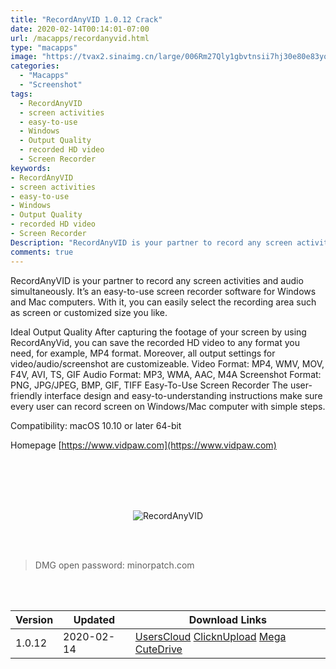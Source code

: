 ```yaml
---
title: "RecordAnyVID 1.0.12 Crack"
date: 2020-02-14T00:14:01-07:00
url: /macapps/recordanyvid.html
type: "macapps"
image: "https://tvax2.sinaimg.cn/large/006Rm27Qly1gbvtnsii7hj30e80e83yo.jpg"
categories:
  - "Macapps"
  - "Screenshot"
tags:
  - RecordAnyVID
  - screen activities
  - easy-to-use
  - Windows
  - Output Quality
  - recorded HD video
  - Screen Recorder
keywords:
- RecordAnyVID
- screen activities
- easy-to-use
- Windows
- Output Quality
- recorded HD video
- Screen Recorder
Description: "RecordAnyVID is your partner to record any screen activities and audio simultaneously. It’s an easy-to-use screen recorder software for Windows and Mac computers. With it, you can easily select the recording area such as screen or customized size you like."
comments: true
---
```


RecordAnyVID is your partner to record any screen activities and audio simultaneously. It’s an easy-to-use screen recorder software for Windows and Mac computers. With it, you can easily select the recording area such as screen or customized size you like.

Ideal Output Quality After capturing the footage of your screen by using RecordAnyVid, you can save the recorded HD video to any format you need, for example, MP4 format. Moreover, all output settings for video/audio/screenshot are customizeable. Video Format: MP4, WMV, MOV, F4V, AVI, TS, GIF Audio Format: MP3, WMA, AAC, M4A Screenshot Format: PNG, JPG/JPEG, BMP, GIF, TIFF Easy-To-Use Screen Recorder The user-friendly interface design and easy-to-understanding instructions make sure every user can record screen on Windows/Mac computer with simple steps.

Compatibility: macOS 10.10 or later 64-bit

Homepage [https://www.vidpaw.com](https://www.vidpaw.com)

<br/>
<br/>
<script async src="https://pagead2.googlesyndication.com/pagead/js/adsbygoogle.js"></script>
<ins class="adsbygoogle"
     style="display:block; text-align:center;"
     data-ad-layout="in-article"
     data-ad-format="fluid"
     data-ad-client="ca-pub-8746275014476192"
     data-ad-slot="5144997159"></ins>
<script>
     (adsbygoogle = window.adsbygoogle || []).push({});
</script>
<br/>
<br/>


<center>

![RecordAnyVID](https://cdn.jsdelivr.net/gh/Rhinocros/minorpatch-static@pics/uPic/MinorPatch-2020fwrgverg0214.jpg)

</center>

<br/>
<br/>


> DMG open password: minorpatch.com

<br/>

<br/>
<div id="history_version" class="history_version">

| Version | Updated | Download Links |
| ---- | ---- | ---- |
| 1.0.12 | 2020-02-14 | [UsersCloud](https://ouo.io/LvafQo)   [ClicknUpload](https://ouo.io/TQh1vVC)   [Mega](https://ouo.io/SiASiu)   [CuteDrive](https://ouo.io/DDM3U0) |

</div>
